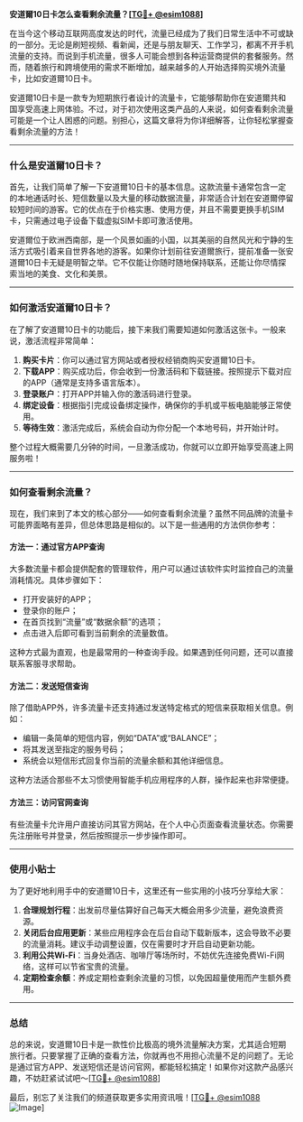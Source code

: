**安道爾10日卡怎么查看剩余流量？[[TG💪+ @esim1088](https://t.me/s/esim1088)]**

在当今这个移动互联网高度发达的时代，流量已经成为了我们日常生活中不可或缺的一部分。无论是刷短视频、看新闻，还是与朋友聊天、工作学习，都离不开手机流量的支持。而说到手机流量，很多人可能会想到各种运营商提供的套餐服务。然而，随着旅行和跨境使用的需求不断增加，越来越多的人开始选择购买境外流量卡，比如安道爾10日卡。

安道爾10日卡是一款专为短期旅行者设计的流量卡，它能够帮助你在安道爾共和国享受高速上网体验。不过，对于初次使用这类产品的人来说，如何查看剩余流量可能是一个让人困惑的问题。别担心，这篇文章将为你详细解答，让你轻松掌握查看剩余流量的方法！

---

### **什么是安道爾10日卡？**

首先，让我们简单了解一下安道爾10日卡的基本信息。这款流量卡通常包含一定的本地通话时长、短信数量以及大量的移动数据流量，非常适合计划在安道爾停留较短时间的游客。它的优点在于价格实惠、使用方便，并且不需要更换手机SIM卡，只需通过电子设备下载虚拟SIM卡即可激活使用。

安道爾位于欧洲西南部，是一个风景如画的小国，以其美丽的自然风光和宁静的生活方式吸引着来自世界各地的游客。如果你计划前往安道爾旅行，提前准备一张安道爾10日卡无疑是明智之举。它不仅能让你随时随地保持联系，还能让你尽情探索当地的美食、文化和美景。

---

### **如何激活安道爾10日卡？**

在了解了安道爾10日卡的功能后，接下来我们需要知道如何激活这张卡。一般来说，激活流程非常简单：

1. **购买卡片**：你可以通过官方网站或者授权经销商购买安道爾10日卡。
2. **下载APP**：购买成功后，你会收到一份激活码和下载链接。按照提示下载对应的APP（通常是支持多语言版本）。
3. **登录账户**：打开APP并输入你的激活码进行登录。
4. **绑定设备**：根据指引完成设备绑定操作，确保你的手机或平板电脑能够正常使用。
5. **等待生效**：激活完成后，系统会自动为你分配一个本地号码，并开始计时。

整个过程大概需要几分钟的时间，一旦激活成功，你就可以立即开始享受高速上网服务啦！

---

### **如何查看剩余流量？**

现在，我们来到了本文的核心部分——如何查看剩余流量？虽然不同品牌的流量卡可能界面略有差异，但总体思路是相似的。以下是一些通用的方法供你参考：

#### **方法一：通过官方APP查询**
大多数流量卡都会提供配套的管理软件，用户可以通过该软件实时监控自己的流量消耗情况。具体步骤如下：
- 打开安装好的APP；
- 登录你的账户；
- 在首页找到“流量”或“数据余额”的选项；
- 点击进入后即可看到当前剩余的流量数值。

这种方式最为直观，也是最常用的一种查询手段。如果遇到任何问题，还可以直接联系客服寻求帮助。

#### **方法二：发送短信查询**
除了借助APP外，许多流量卡还支持通过发送特定格式的短信来获取相关信息。例如：
- 编辑一条简单的短信内容，例如“DATA”或“BALANCE”；
- 将其发送至指定的服务号码；
- 系统会以短信形式回复你当前的流量余额和其他详细信息。

这种方法适合那些不太习惯使用智能手机应用程序的人群，操作起来也非常便捷。

#### **方法三：访问官网查询**
有些流量卡允许用户直接访问其官方网站，在个人中心页面查看流量状态。你需要先注册账号并登录，然后按照提示一步步操作即可。

---

### **使用小贴士**

为了更好地利用手中的安道爾10日卡，这里还有一些实用的小技巧分享给大家：

1. **合理规划行程**：出发前尽量估算好自己每天大概会用多少流量，避免浪费资源。
2. **关闭后台应用更新**：某些应用程序会在后台自动下载新版本，这会导致不必要的流量消耗。建议手动调整设置，仅在需要时才开启自动更新功能。
3. **利用公共Wi-Fi**：当身处酒店、咖啡厅等场所时，不妨优先连接免费Wi-Fi网络，这样可以节省宝贵的流量。
4. **定期检查余额**：养成定期检查剩余流量的习惯，以免因超量使用而产生额外费用。

---

### **总结**

总的来说，安道爾10日卡是一款性价比极高的境外流量解决方案，尤其适合短期旅行者。只要掌握了正确的查看方法，你就再也不用担心流量不足的问题了。无论是通过官方APP、发送短信还是访问官网，都能轻松搞定！如果你对这款产品感兴趣，不妨赶紧试试吧～[[TG💪+ @esim1088](https://t.me/s/esim1088)]

最后，别忘了关注我们的频道获取更多实用资讯哦！[[TG💪+ @esim1088](https://t.me/s/esim1088) ![Image](https://i.postimg.cc/4NQfJmqS/Snipaste-2025-05-13-00-14-12.png)]